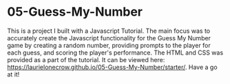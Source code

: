 # 05-Guess-My-Number
This is a project I built with a Javascript Tutorial.  The main focus was to accurately create the Javascript functionality for the Guess My Number game by creating a random number, providing prompts to the player for each guess, and scoring the player's performance.  The HTML and CSS was provided as a part of the tutorial.  It can be viewed here: https://laurielonecrow.github.io/05-Guess-My-Number/starter/. Have a go at it!
